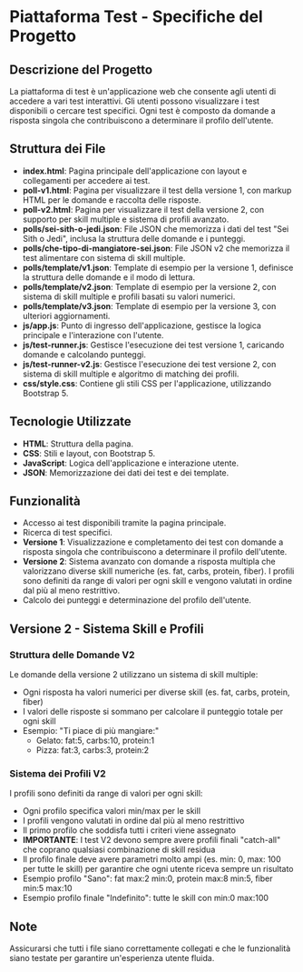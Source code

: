 # Piattaforma Test - Specifiche del Progetto

## Descrizione del Progetto
La piattaforma di test è un'applicazione web che consente agli utenti di accedere a vari test interattivi. Gli utenti possono visualizzare i test disponibili o cercare test specifici. Ogni test è composto da domande a risposta singola che contribuiscono a determinare il profilo dell'utente.

## Struttura dei File
- **index.html**: Pagina principale dell'applicazione con layout e collegamenti per accedere ai test.
- **poll-v1.html**: Pagina per visualizzare il test della versione 1, con markup HTML per le domande e raccolta delle risposte.
- **poll-v2.html**: Pagina per visualizzare il test della versione 2, con supporto per skill multiple e sistema di profili avanzato.
- **polls/sei-sith-o-jedi.json**: File JSON che memorizza i dati del test "Sei Sith o Jedi", inclusa la struttura delle domande e i punteggi.
- **polls/che-tipo-di-mangiatore-sei.json**: File JSON v2 che memorizza il test alimentare con sistema di skill multiple.
- **polls/template/v1.json**: Template di esempio per la versione 1, definisce la struttura delle domande e il modo di lettura.
- **polls/template/v2.json**: Template di esempio per la versione 2, con sistema di skill multiple e profili basati su valori numerici.
- **polls/template/v3.json**: Template di esempio per la versione 3, con ulteriori aggiornamenti.
- **js/app.js**: Punto di ingresso dell'applicazione, gestisce la logica principale e l'interazione con l'utente.
- **js/test-runner.js**: Gestisce l'esecuzione dei test versione 1, caricando domande e calcolando punteggi.
- **js/test-runner-v2.js**: Gestisce l'esecuzione dei test versione 2, con sistema di skill multiple e algoritmo di matching dei profili.
- **css/style.css**: Contiene gli stili CSS per l'applicazione, utilizzando Bootstrap 5.

## Tecnologie Utilizzate
- **HTML**: Struttura della pagina.
- **CSS**: Stili e layout, con Bootstrap 5.
- **JavaScript**: Logica dell'applicazione e interazione utente.
- **JSON**: Memorizzazione dei dati dei test e dei template.

## Funzionalità
- Accesso ai test disponibili tramite la pagina principale.
- Ricerca di test specifici.
- **Versione 1**: Visualizzazione e completamento dei test con domande a risposta singola che contribuiscono a determinare il profilo dell'utente.
- **Versione 2**: Sistema avanzato con domande a risposta multipla che valorizzano diverse skill numeriche (es. fat, carbs, protein, fiber). I profili sono definiti da range di valori per ogni skill e vengono valutati in ordine dal più al meno restrittivo.
- Calcolo dei punteggi e determinazione del profilo dell'utente.

## Versione 2 - Sistema Skill e Profili

### Struttura delle Domande V2
Le domande della versione 2 utilizzano un sistema di skill multiple:
- Ogni risposta ha valori numerici per diverse skill (es. fat, carbs, protein, fiber)
- I valori delle risposte si sommano per calcolare il punteggio totale per ogni skill
- Esempio: "Ti piace di più mangiare:"
  - Gelato: fat:5, carbs:10, protein:1
  - Pizza: fat:3, carbs:3, protein:2

### Sistema dei Profili V2
I profili sono definiti da range di valori per ogni skill:
- Ogni profilo specifica valori min/max per le skill
- I profili vengono valutati in ordine dal più al meno restrittivo
- Il primo profilo che soddisfa tutti i criteri viene assegnato
- **IMPORTANTE**: I test V2 devono sempre avere profili finali "catch-all" che coprano qualsiasi combinazione di skill residua
- Il profilo finale deve avere parametri molto ampi (es. min: 0, max: 100 per tutte le skill) per garantire che ogni utente riceva sempre un risultato
- Esempio profilo "Sano": fat max:2 min:0, protein max:8 min:5, fiber min:5 max:10
- Esempio profilo finale "Indefinito": tutte le skill con min:0 max:100

## Note
Assicurarsi che tutti i file siano correttamente collegati e che le funzionalità siano testate per garantire un'esperienza utente fluida.